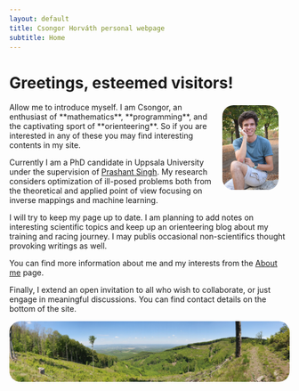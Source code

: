 ```yaml
---
layout: default
title: Csongor Horváth personal webpage
subtitle: Home
---
```

# Greetings, esteemed visitors!

<img style="float: right; margin: 5px 20px;  border-radius:20px; " src="\img\profil.JPG" alt="Profile picture" width="20%" height="20%">
Allow me to introduce myself. I am Csongor, an enthusiast of **mathematics**, **programming**, and the captivating sport of **orienteering**. So if you are interested in any of these you may find interesting contents in my site.

Currently I am a PhD candidate in Uppsala University under the supervision of [Prashant Singh](https://www.prashantsingh.se/). My research considers optimization of ill-posed problems both from the theoretical and applied point of view focusing on inverse mappings and machine learning.

I will try to keep my page up to date. I am planning to add notes on interesting scientific topics and keep up an orienteering blog about my training and racing journey. I may publis occasional non-scientifics thought provoking writings as well.

You can find more information about me and my interests from the [About me](/about/about) page.

Finally, I extend an open invitation to all who wish to collaborate, or just engage in meaningful discussions. You can find contact details on the bottom of the site.

<img style="float: right; margin: 0px 0px;  border-radius:20px; "  src="\img\taj.jpg" alt="Mátra">